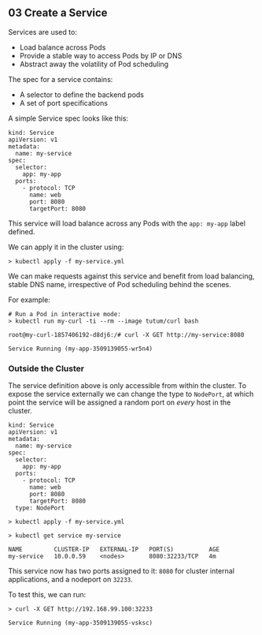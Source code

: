 ## 03 Create a Service

Services are used to:

* Load balance across Pods
* Provide a stable way to access Pods by IP or DNS
* Abstract away the volatility of Pod scheduling

The spec for a service contains:

* A selector to define the backend pods
* A set of port specifications

A simple Service spec looks like this:

```
kind: Service
apiVersion: v1
metadata:
  name: my-service
spec:
  selector:
    app: my-app
  ports:
    - protocol: TCP
      name: web
      port: 8080
      targetPort: 8080
```

This service will load balance across any Pods with the `app: my-app` label defined.  

We can apply it in the cluster using:

```
> kubectl apply -f my-service.yml
```

We can make requests against this service and benefit from load balancing, stable DNS name, irrespective of Pod scheduling behind the scenes.

For example:

```
# Run a Pod in interactive mode:
> kubectl run my-curl -ti --rm --image tutum/curl bash

root@my-curl-1857406192-d8dj6:/# curl -X GET http://my-service:8080

Service Running (my-app-3509139055-wr5n4)
```

### Outside the Cluster

The service definition above is only accessible from within the cluster.  To expose the service externally we can change the type to `NodePort`, at which point the service will be assigned a random port on _every_ host in the cluster.

```
kind: Service
apiVersion: v1
metadata:
  name: my-service
spec:
  selector:
    app: my-app
  ports:
    - protocol: TCP
      name: web
      port: 8080
      targetPort: 8080
  type: NodePort
```

```
> kubectl apply -f my-service.yml

> kubectl get service my-service

NAME         CLUSTER-IP   EXTERNAL-IP   PORT(S)          AGE
my-service   10.0.0.59    <nodes>       8080:32233/TCP   4m
```
This service now has two ports assigned to it: `8080` for cluster internal applications, and a nodeport on `32233`.  

To test this, we can run:

```
> curl -X GET http://192.168.99.100:32233

Service Running (my-app-3509139055-vsksc)

```
